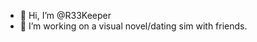 - 👋 Hi, I’m @R33Keeper
- 🌱 I’m working on a visual novel/dating sim with friends.



<!---
R33Keeper/R33Keeper is a ✨ special ✨ repository because its `README.md` (this file) appears on your GitHub profile.
You can click the Preview link to take a look at your changes.
--->
